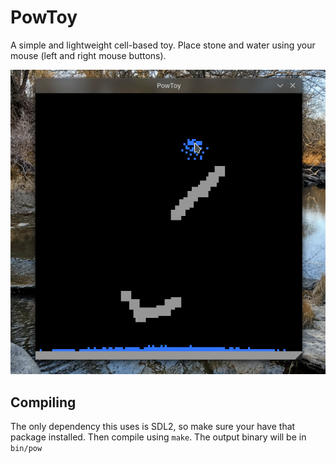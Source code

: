 # PowToy

A simple and lightweight cell-based toy. Place stone and water using your mouse (left and right mouse buttons).

![DEMO](img/toy.gif)

## Compiling

The only dependency this uses is SDL2, so make sure your have that package installed. Then compile using `make`. The output binary will be in `bin/pow`